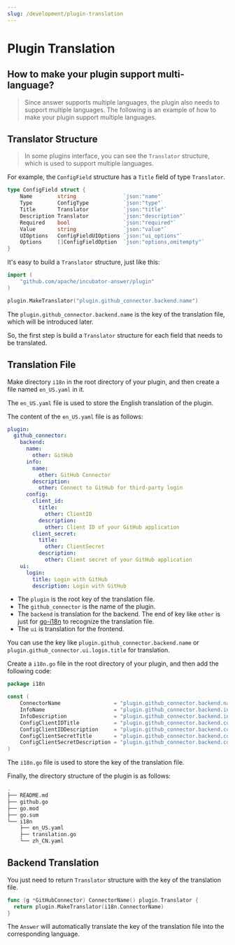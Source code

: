 ```yaml
---
slug: /development/plugin-translation
---
```


# Plugin Translation

## How to make your plugin support multi-language?
> Since answer supports multiple languages, the plugin also needs to support multiple languages.
> The following is an example of how to make your plugin support multiple languages.

## Translator Structure
> In some plugins interface, you can see the `Translator` structure, which is used to support multiple languages.

For example, the `ConfigField` structure has a `Title` field of type `Translator`.

```go
type ConfigField struct {
    Name        string               `json:"name"`
    Type        ConfigType           `json:"type"`
    Title       Translator           `json:"title"`
    Description Translator           `json:"description"`
    Required    bool                 `json:"required"`
    Value       string               `json:"value"`
    UIOptions   ConfigFieldUIOptions `json:"ui_options"`
    Options     []ConfigFieldOption  `json:"options,omitempty"`
}
```

It's easy to build a `Translator` structure, just like this:

```go
import (
	"github.com/apache/incubator-answer/plugin"
)

plugin.MakeTranslator("plugin.github_connector.backend.name")
```

The `plugin.github_connector.backend.name` is the key of the translation file, which will be introduced later.

So, the first step is build a `Translator` structure for each field that needs to be translated.

## Translation File
Make directory `i18n` in the root directory of your plugin, and then create a file named `en_US.yaml` in it.

The `en_US.yaml` file is used to store the English translation of the plugin.

The content of the `en_US.yaml` file is as follows:

```yaml
plugin:
  github_connector:
    backend:
      name:
        other: GitHub
      info:
        name:
          other: GitHub Connector
        description:
          other: Connect to GitHub for third-party login
      config:
        client_id:
          title:
            other: ClientID
          description:
            other: Client ID of your GitHub application
        client_secret:
          title:
            other: ClientSecret
          description:
            other: Client secret of your GitHub application
    ui:
      login:
        title: Login with GitHub
        description: Login with GitHub
```

- The `plugin` is the root key of the translation file.
- The `github_connector` is the name of the plugin.
- The `backend` is translation for the backend. The end of key like `other` is just for [go-i18n](https://github.com/nicksnyder/go-i18n) to recognize the translation file. 
- The `ui` is translation for the frontend.

You can use the key like `plugin.github_connector.backend.name` or `plugin.github_connector.ui.login.title` for translation.

Create a `i18n.go` file in the root directory of your plugin, and then add the following code:

```go
package i18n

const (
	ConnectorName                 = "plugin.github_connector.backend.name"
	InfoName                      = "plugin.github_connector.backend.info.name"
	InfoDescription               = "plugin.github_connector.backend.info.description"
	ConfigClientIDTitle           = "plugin.github_connector.backend.config.client_id.title"
	ConfigClientIDDescription     = "plugin.github_connector.backend.config.client_id.description"
	ConfigClientSecretTitle       = "plugin.github_connector.backend.config.client_secret.title"
	ConfigClientSecretDescription = "plugin.github_connector.backend.config.client_secret.description"
)
```

The `i18n.go` file is used to store the key of the translation file.

Finally, the directory structure of the plugin is as follows:

```bash
.
├── README.md
├── github.go
├── go.mod
├── go.sum
└── i18n
    ├── en_US.yaml
    ├── translation.go
    └── zh_CN.yaml
```

## Backend Translation
You just need to return `Translator` structure with the key of the translation file. 
```go
func (g *GitHubConnector) ConnectorName() plugin.Translator {
  return plugin.MakeTranslator(i18n.ConnectorName)
}
```
The `Answer` will automatically translate the key of the translation file into the corresponding language.
